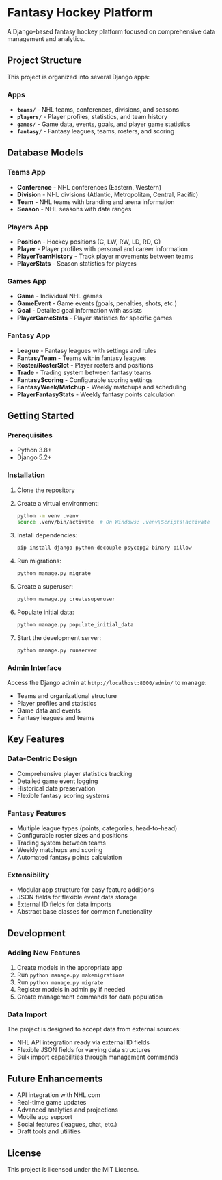 # Fantasy Hockey Platform

A Django-based fantasy hockey platform focused on comprehensive data management and analytics.

## Project Structure

This project is organized into several Django apps:

### Apps

- **`teams/`** - NHL teams, conferences, divisions, and seasons
- **`players/`** - Player profiles, statistics, and team history
- **`games/`** - Game data, events, goals, and player game statistics
- **`fantasy/`** - Fantasy leagues, teams, rosters, and scoring

## Database Models

### Teams App
- **Conference** - NHL conferences (Eastern, Western)
- **Division** - NHL divisions (Atlantic, Metropolitan, Central, Pacific)
- **Team** - NHL teams with branding and arena information
- **Season** - NHL seasons with date ranges

### Players App
- **Position** - Hockey positions (C, LW, RW, LD, RD, G)
- **Player** - Player profiles with personal and career information
- **PlayerTeamHistory** - Track player movements between teams
- **PlayerStats** - Season statistics for players

### Games App
- **Game** - Individual NHL games
- **GameEvent** - Game events (goals, penalties, shots, etc.)
- **Goal** - Detailed goal information with assists
- **PlayerGameStats** - Player statistics for specific games

### Fantasy App
- **League** - Fantasy leagues with settings and rules
- **FantasyTeam** - Teams within fantasy leagues
- **Roster/RosterSlot** - Player rosters and positions
- **Trade** - Trading system between fantasy teams
- **FantasyScoring** - Configurable scoring settings
- **FantasyWeek/Matchup** - Weekly matchups and scheduling
- **PlayerFantasyStats** - Weekly fantasy points calculation

## Getting Started

### Prerequisites
- Python 3.8+
- Django 5.2+

### Installation

1. Clone the repository
2. Create a virtual environment:
   ```bash
   python -m venv .venv
   source .venv/bin/activate  # On Windows: .venv\Scripts\activate
   ```

3. Install dependencies:
   ```bash
   pip install django python-decouple psycopg2-binary pillow
   ```

4. Run migrations:
   ```bash
   python manage.py migrate
   ```

5. Create a superuser:
   ```bash
   python manage.py createsuperuser
   ```

6. Populate initial data:
   ```bash
   python manage.py populate_initial_data
   ```

7. Start the development server:
   ```bash
   python manage.py runserver
   ```

### Admin Interface

Access the Django admin at `http://localhost:8000/admin/` to manage:
- Teams and organizational structure
- Player profiles and statistics
- Game data and events
- Fantasy leagues and teams

## Key Features

### Data-Centric Design
- Comprehensive player statistics tracking
- Detailed game event logging
- Historical data preservation
- Flexible fantasy scoring systems

### Fantasy Features
- Multiple league types (points, categories, head-to-head)
- Configurable roster sizes and positions
- Trading system between teams
- Weekly matchups and scoring
- Automated fantasy points calculation

### Extensibility
- Modular app structure for easy feature additions
- JSON fields for flexible event data storage
- External ID fields for data imports
- Abstract base classes for common functionality

## Development

### Adding New Features
1. Create models in the appropriate app
2. Run `python manage.py makemigrations`
3. Run `python manage.py migrate`
4. Register models in admin.py if needed
5. Create management commands for data population

### Data Import
The project is designed to accept data from external sources:
- NHL API integration ready via external ID fields
- Flexible JSON fields for varying data structures
- Bulk import capabilities through management commands

## Future Enhancements

- API integration with NHL.com
- Real-time game updates
- Advanced analytics and projections
- Mobile app support
- Social features (leagues, chat, etc.)
- Draft tools and utilities

## License

This project is licensed under the MIT License.
